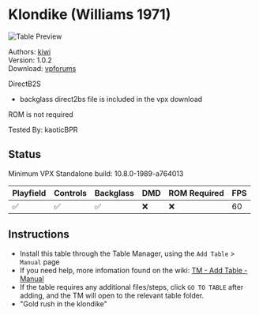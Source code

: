 # Klondike (Williams 1971)

![Table Preview](../../images/vpx-klondike.png)

Authors: [kiwi](https://www.vpforums.org/index.php?showuser=30913)  
Version: 1.0.2  
Download: [vpforums](https://www.vpforums.org/index.php?s=f69fc4e017c512c443d5d5a1d6d16023&app=downloads&showfile=17300)

DirectB2S

* backglass direct2bs file is included in the vpx download

ROM is not required

Tested By: kaoticBPR

## Status 

Minimum VPX Standalone build: 10.8.0-1989-a764013

| Playfield | Controls | Backglass | DMD | ROM Required | FPS | 
|-----------|----------|-----------|-----|--------------|-----|
| :white_check_mark: | :white_check_mark: | :white_check_mark: | :x: | :x: | 60 |

## Instructions

- Install this table through the Table Manager, using the `Add Table` > `Manual` page
- If you need help, more infomation found on the wiki: [TM - Add Table - Manual](https://github.com/LegendsUnchained/vpx-standalone-alp4k/wiki/%5B04%5D-%F0%9F%A7%A1-TM-%E2%80%90-Other-Features#add-table---manual)
- If the table requires any additional files/steps, click `GO TO TABLE` after adding, and the TM will open to the relevant table folder.
- "Gold rush in the klondike"


